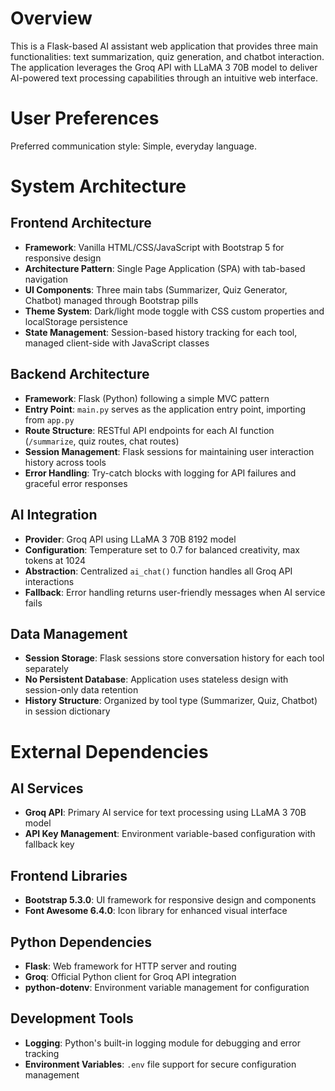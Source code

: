 # Overview

This is a Flask-based AI assistant web application that provides three main functionalities: text summarization, quiz generation, and chatbot interaction. The application leverages the Groq API with LLaMA 3 70B model to deliver AI-powered text processing capabilities through an intuitive web interface.

# User Preferences

Preferred communication style: Simple, everyday language.

# System Architecture

## Frontend Architecture
- **Framework**: Vanilla HTML/CSS/JavaScript with Bootstrap 5 for responsive design
- **Architecture Pattern**: Single Page Application (SPA) with tab-based navigation
- **UI Components**: Three main tabs (Summarizer, Quiz Generator, Chatbot) managed through Bootstrap pills
- **Theme System**: Dark/light mode toggle with CSS custom properties and localStorage persistence
- **State Management**: Session-based history tracking for each tool, managed client-side with JavaScript classes

## Backend Architecture
- **Framework**: Flask (Python) following a simple MVC pattern
- **Entry Point**: `main.py` serves as the application entry point, importing from `app.py`
- **Route Structure**: RESTful API endpoints for each AI function (`/summarize`, quiz routes, chat routes)
- **Session Management**: Flask sessions for maintaining user interaction history across tools
- **Error Handling**: Try-catch blocks with logging for API failures and graceful error responses

## AI Integration
- **Provider**: Groq API using LLaMA 3 70B 8192 model
- **Configuration**: Temperature set to 0.7 for balanced creativity, max tokens at 1024
- **Abstraction**: Centralized `ai_chat()` function handles all Groq API interactions
- **Fallback**: Error handling returns user-friendly messages when AI service fails

## Data Management
- **Session Storage**: Flask sessions store conversation history for each tool separately
- **No Persistent Database**: Application uses stateless design with session-only data retention
- **History Structure**: Organized by tool type (Summarizer, Quiz, Chatbot) in session dictionary

# External Dependencies

## AI Services
- **Groq API**: Primary AI service for text processing using LLaMA 3 70B model
- **API Key Management**: Environment variable-based configuration with fallback key

## Frontend Libraries
- **Bootstrap 5.3.0**: UI framework for responsive design and components
- **Font Awesome 6.4.0**: Icon library for enhanced visual interface

## Python Dependencies
- **Flask**: Web framework for HTTP server and routing
- **Groq**: Official Python client for Groq API integration
- **python-dotenv**: Environment variable management for configuration

## Development Tools
- **Logging**: Python's built-in logging module for debugging and error tracking
- **Environment Variables**: `.env` file support for secure configuration management